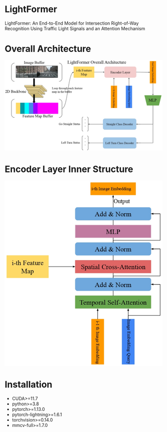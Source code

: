 # LightFormer
LightFormer: An End-to-End Model for Intersection Right-of-Way Recognition Using Traffic Light Signals and an Attention Mechanism

# Overall Architecture
![image](https://github.com/DanielMing123/LightFormer/blob/main/imgs/crop_LightFormer_page-0001.jpg)
# Encoder Layer Inner Structure
![image](https://github.com/DanielMing123/LightFormer/blob/main/imgs/crop_Encoder_Layer_page-0001.jpg)
# Installation
* CUDA>=11.7
* python>=3.8
* pytorch>=1.13.0
* pytorch-lightning>=1.6.1
*  torchvision>=0.14.0
*  mmcv-full>=1.7.0
